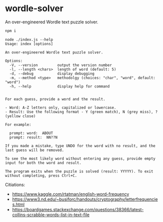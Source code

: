 # wordle-solver
An over-engineered Wordle text puzzle solver.

```bash
npm i
```

```
node ./index.js --help
Usage: index [options]

An over-engineered Wordle text puzzle solver.

Options:
  -V, --version         output the version number
  -l, --length <chars>  length of word (default: 5)
  -d, --debug           display debugging
  -m, --method <type>   methodolgy (choices: "char", "word", default: "word")
  -h, --help            display help for command


For each guess, provide a word and the result.

- Word: A-Z letters only, capitalized or lowercase.
- Result: Use the following format - Y (green match), N (grey miss), ? (yellow close)

For example:

  prompt: word:  ABOUT
  prompt: result:  NN??N

If you made a mistake, type UNDO for the word with no result, and the last guess will be removed.

To see the most likely word without entering any guess, provide empty input for both the word and result.

The program exits when the puzzle is solved (result: YYYYY). To exit without completing, press Ctrl+C.
```

Citiations:

- https://www.kaggle.com/rtatman/english-word-frequency
- https://www3.nd.edu/~busiforc/handouts/cryptography/letterfrequencies.html
- https://boardgames.stackexchange.com/questions/38366/latest-collins-scrabble-words-list-in-text-file
